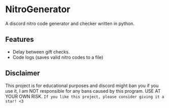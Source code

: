 NitroGenerator
==========

A discord nitro code generator and checker written in python.

Features
-------------

- Delay between gift checks.
- Code logs (saves valid nitro codes to a file)

Disclaimer
-------------
This project is for educational purposes and discord might ban you if you use it, I am NOT responsible for any bans caused by this program. USE AT YOUR OWN RISK.
`If you like this project, please consider giving it a star! <3`
